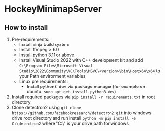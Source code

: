 # HockeyMinimapServer

## How to install
1. Pre-requirements:
   * Install ninja build system
   * Install ffmpeg > 6.0
   * Install python 3.11 or above
   * Install Visual Studio 2022 with C++ development kit and add `C:\Program Files\Microsoft Visual Studio\2022\Community\VC\Tools\MSVC\<version>\bin\Hostx64\x64` to your Path environment variables
   * Linux pre requirements:
      - Install python3-dev via package manager (for example on ubuntu: `sudo apt-get install python3-dev`)
2. Install required packages via `pip install -r requirements.txt` in root directory
3. Clone detectron2 using `git clone https://github.com/facebookresearch/detectron2.git` 
into windows drive root directory and run install `python -m pip install -e C:\detectron2` where "C:\\" is your drive path for windows